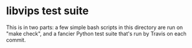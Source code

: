 # libvips test suite

This is in two parts: a few simple bash scripts in this directory are run on
"make check", and a fancier Python test suite that's run by Travis on each
commit.
